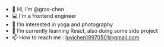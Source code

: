 - 👋 Hi, I’m @gras-chen
- 💻 I'm a frontend engineer
- 👀 I’m interested in yoga and photography
- 🌱 I’m currently learning React, also doing some side project
- 📫 How to reach me : luyichen19970501@gmail.com

<!---
gras-chen/gras-chen is a ✨ special ✨ repository because its `README.md` (this file) appears on your GitHub profile.
You can click the Preview link to take a look at your changes.
- 💞️ I’m looking to collaborate on ...
--->
